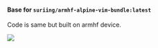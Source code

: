#### Base for `suriing/armhf-alpine-vim-bundle:latest`
Code is same but built on armhf device.

[![](http://i.imgur.com/G6KybVM.png)](http://i.imgur.com/G6KybVM.png)
